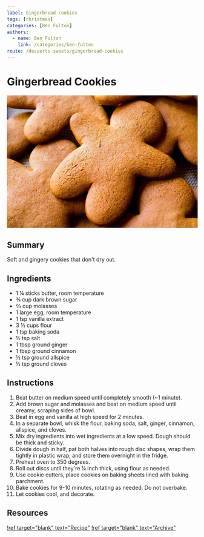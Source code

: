 ```yaml
---
label: Gingerbread cookies
tags: [christmas]
categories: [Ben Fulton]
authors:
  - name: Ben Fulton
    link: /categories/ben-fulton
route: /desserts-sweets/gingerbread-cookies
---
```


# Gingerbread Cookies
![](/static/banners/gingerbread-cookies.jpg)

## Summary
Soft and gingery cookies that don't dry out.

## Ingredients
- 1 ¼ sticks butter, room temperature
- ¾ cup dark brown sugar
- ⅔ cup molasses
- 1 large egg, room temperature
- 1 tsp vanilla extract
- 3 ½ cups flour
- 1 tsp baking soda
- ½ tsp salt
- 1 tbsp ground ginger
- 1 tbsp ground cinnamon
- ½ tsp ground allspice
- ½ tsp ground cloves

## Instructions
1. Beat butter on medium speed until completely smooth (~1 minute).
2. Add brown sugar and molasses and beat on medium speed until creamy, scraping sides of bowl.
3. Beat in egg and vanilla at high speed for 2 minutes.
4. In a separate bowl, whisk the flour, baking soda, salt, ginger, cinnamon, allspice, and cloves.
5. Mix dry ingredients into wet ingredients at a low speed. Dough should be thick and sticky.
6. Divide dough in half, pat both halves into rough disc shapes, wrap them tightly in plastic wrap, and store them overnight in the fridge.
7. Preheat oven to 350 degrees.
8. Roll out discs until they're ¼ inch thick, using flour as needed.
9. Use cookie cutters, place cookies on baking sheets lined with baking parchment.
10. Bake cookies for 9-10 minutes, rotating as needed. Do not overbake.
11. Let cookies cool, and decorate.

## Resources
[!ref target="blank" text="Recipe"](https://sallysbakingaddiction.com/best-gingerbread-cookies/)
[!ref target="blank" text="Archive"](https://archive.is/lrNra)
